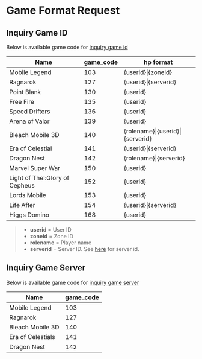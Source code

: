 # Game Format Request

## Inquiry Game ID

Below is available game code for [inquiry game id](./core/v2/inquiry/game-id.md)


Name | **game_code** | **hp** format
---------|----------|---------
 Mobile Legend | 103 | {userid}\|{zoneid}
 Ragnarok | 127 | {userid}\|{serverid}
 Point Blank | 130 | {userid}
 Free Fire | 135 | {userid}
 Speed Drifters | 136 | {userid}
 Arena of Valor | 139 | {userid}
 Bleach Mobile 3D | 140 | {rolename}\|{userid}\|{serverid}
 Era of Celestial | 141 | {userid}\|{serverid}
 Dragon Nest | 142 | {rolename}\|{serverid}
 Marvel Super War | 150 | {userid}
 Light of Thel:Glory of Cepheus | 152 | {userid}
 Lords Mobile | 153 | {userid}
 Life After | 154 | {userid}\|{serverid}
 Higgs Domino | 168 | {userid}
 
 <!-- theme: info -->

> - **userid** = User ID 
> - **zoneid** = Zone ID
> - **rolename** = Player name
> - **serverid** = Server ID. See [here](#inquiry-game-server) for server id.

## Inquiry Game Server

Below is available game code for [inquiry game server](./core/V2/inquiry/game-server.md)

Name | **game_code**
---------|----------
 Mobile Legend | 103
 Ragnarok | 127
 Bleach Mobile 3D | 140
 Era of Celestials | 141
 Dragon Nest | 142
